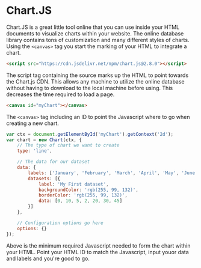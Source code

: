 # Chart.JS

Chart.JS is a great little tool online that you can use inside your HTML documents to visualize charts within your website. The online database library contains tons of customization and many different styles of charts. Using the `<canvas>` tag you start the marking of your HTML to integrate a chart.

```html
<script src="https://cdn.jsdelivr.net/npm/chart.js@2.8.0"></script>
```

The script tag containing the source marks up the HTML to point towards the Chart.js CDN. This allows any machine to utilize the online database without having to download to the local machine before using. This decreases the time required to load a page. 

```html
<canvas id="myChart"></canvas>
```

The `<canvas>` tag including an ID to point the Javascript where to go when creating a new chart.

```js
var ctx = document.getElementById('myChart').getContext('2d');
var chart = new Chart(ctx, {
    // The type of chart we want to create
    type: 'line',

    // The data for our dataset
    data: {
        labels: ['January', 'February', 'March', 'April', 'May', 'June', 'July'],
        datasets: [{
            label: 'My First dataset',
            backgroundColor: 'rgb(255, 99, 132)',
            borderColor: 'rgb(255, 99, 132)',
            data: [0, 10, 5, 2, 20, 30, 45]
        }]
    },

    // Configuration options go here
    options: {}
});
```

Above is the minimum required Javascript needed to form the chart within your HTML. Point your HTML ID to match the Javascript, input youor data and labels and you're good to go.

